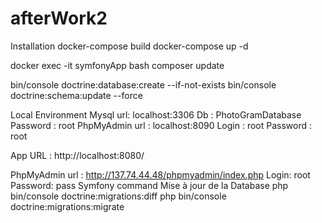 # afterWork2

Installation
docker-compose build
docker-compose up -d

docker exec -it symfonyApp bash
composer update

bin/console doctrine:database:create --if-not-exists
bin/console doctrine:schema:update --force

Local Environment
Mysql url: localhost:3306 Db : PhotoGramDatabase Password : root
PhpMyAdmin url : localhost:8090 Login : root Password : root

App URL : http://localhost:8080/

PhpMyAdmin url : http://137.74.44.48/phpmyadmin/index.php Login: root Password: pass
Symfony command
Mise à jour de la Database
php bin/console doctrine:migrations:diff
php bin/console doctrine:migrations:migrate
